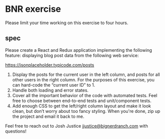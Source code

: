 # BNR exercise

Please limit your time working on this exercise to four hours.

## spec

Please create a React and Redux application implementing the following feature: displaying blog post data from the following web service:

https://jsonplaceholder.typicode.com/posts

1. Display the posts for the current user in the left column, and posts for all other users in the right column. For the purposes of this exercise, you can hard-code the “current user ID” to 1.
2. Handle both loading and error states.
3. Cover all the important behavior of the code with automated tests. Feel free to choose between end-to-end tests and unit/component tests.
4. Add enough CSS to get the left/right column layout and make it look clean, but don’t worry about too fancy styling.
When you're done, zip up the project and email it back to me.

Feel free to reach out to Josh Justice jjustice@bignerdranch.com with questions!